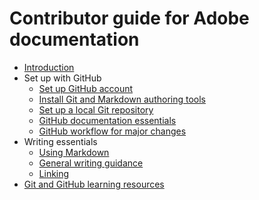 # Contributor guide for Adobe documentation

+ [Introduction](introduction.md)
+ Set up with GitHub
    + [Set up GitHub account](setup/sign-up.md)
    + [Install Git and Markdown authoring tools](setup/install-tools.md)
    + [Set up a local Git repository](setup/local-repo.md)
    + [GitHub documentation essentials](setup/git-fundamentals.md)
    + [GitHub workflow for major changes](setup/full-workflow.md)
+ Writing essentials
    + [Using Markdown](writing-essentials/using-markdown.md)
    + [General writing guidance](writing-essentials/general-writing-guidance.md)
    + [Linking](writing-essentials/linking.md)
+ [Git and GitHub learning resources](resources.md)
